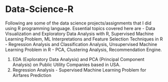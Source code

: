 # Data-Science-R

Following are some of the data science projects/assignments that I did using R programming language. Essential topics covered here are - Data Visualization and Exploratory Data Analysis with R, Supervised Machine Learning Problem, ML Interpretations and Feature Selection Techniques in R - Regression Analysis and Classification Analysis, Unsupervised Machine Learning Problem in R - PCA, Clustering Analysis, Recommendation Engine.

1. EDA (Exploratory Data Analysis) and PCA (Principal Component Analysis) on Public Utility Companies based in USA.
2. Regression Analysis - Supervised Machine Learning Problem for Airfares Prediction

